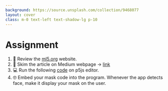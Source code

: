 ```yaml
---
background: https://source.unsplash.com/collection/9468077
layout: cover
class: m-0 text-left text-shadow-lg p-10
---
```


# Assignment 
1. 👀 Review the [ml5.org](https://ml5js.org/about) website.
2. 📖 Skim the article on Medium webpage → [link](https://itnext.io/face-api-js-javascript-api-for-face-recognition-in-the-browser-with-tensorflow-js-bcc2a6c4cf07) 
3. 💻 Run the following [code](https://editor.p5js.org/ml5/sketches/FaceApi_Video_Landmarks) on p5js editor. 
4. 🤓 Embed your mask code into the program. Whenever the app detects face, make it display your mask on the user.
